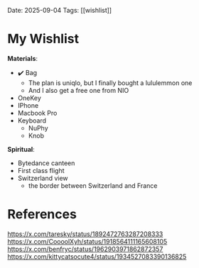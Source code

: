 Date: 2025-09-04
Tags: [[wishlist]]

# My Wishlist

**Materials**:
- ✔️ Bag 
	- The plan is uniqlo, but I finally bought a lululemmon one
	- And I also get a free one from NIO
- OneKey
- IPhone
- Macbook Pro
- Keyboard
	- NuPhy
	- Knob


**Spiritual**:
- Bytedance canteen
- First class flight
- Switzerland view
	- the border between Switzerland and France

# References
https://x.com/taresky/status/1892472763287208333
https://x.com/CoooolXyh/status/1918564111165608105
https://x.com/benfryc/status/1962903971862872357
https://x.com/kittycatsocute4/status/1934527083390136825
